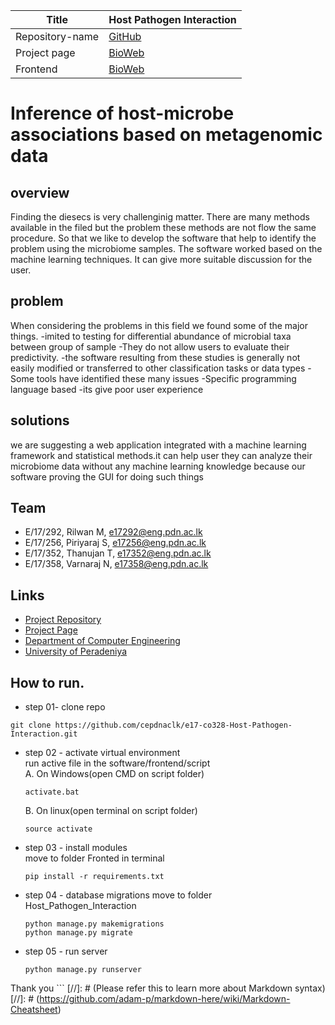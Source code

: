 |Title | Host Pathogen Interaction|
| ------ | ------ |
|Repository-name| [GitHub](https://github.com/cepdnaclk/e17-co328-Host-Pathogen-Interaction)|
|Project page| [BioWeb](https://cepdnaclk.github.io/e17-co328-Host-Pathogen-Interaction/)|
|Frontend| [BioWeb](https://bio2web.herokuapp.com/)|

[comment]: # "This is the standard layout for the project, but you can clean this and use your own template"

#  Inference of host-microbe associations based on metagenomic data

## overview
Finding the diesecs is very challenginig matter. There are many methods available in the filed but the problem these methods are not flow the same procedure. So that we like to develop the software that help to identify the problem using the microbiome samples. The software worked based on the machine learning techniques. It can give more suitable discussion for the user.
## problem
When considering the problems in this field we found some of the major things.
-imited to testing for differential abundance of microbial taxa between group of sample
-They do not allow users to evaluate their predictivity.
-the software resulting from these studies is generally not easily modified or transferred to other classification tasks or data types
-Some tools have identified these many issues
-Specific programming language based
-its give poor user experience
## solutions
we are suggesting a web application integrated with a machine learning framework and statistical methods.it can help user they can analyze their microbiome data without any machine learning knowledge because our software proving the GUI for doing such things
## Team
-  E/17/292, Rilwan M,  [e17292@eng.pdn.ac.lk](mailto:e17292@eng.pdn.ac.lk)
-  E/17/256, Piriyaraj S, [e17256@eng.pdn.ac.lk](mailto:e17256@eng.pdn.ac.lk)
-  E/17/352, Thanujan T, [e17352@eng.pdn.ac.lk](mailto:e17352@eng.pdn.ac.lk)
-  E/17/358, Varnaraj N, [e17358@eng.pdn.ac.lk](mailto:e17358@eng.pdn.ac.lk)



## Links
<!-- - [Project Page](https://cepdnaclk.github.io/e17-3yp) -->
- [Project Repository](https://github.com/cepdnaclk/e17-co328-Host-Pathogen-Interaction)
- [Project Page](https://cepdnaclk.github.io/e17-co328-Host-Pathogen-Interaction/)
- [Department of Computer Engineering](http://www.ce.pdn.ac.lk/)
- [University of Peradeniya](https://eng.pdn.ac.lk/)


## How to run.
- step 01- clone repo
```
git clone https://github.com/cepdnaclk/e17-co328-Host-Pathogen-Interaction.git
```
- step 02 - activate virtual environment<br/>
    run active file in the software/frontend/script<br/>
    A. On Windows(open CMD on script folder)
    ```
    activate.bat
    ```
    B. On linux(open terminal on script folder)
    ```
    source activate
    ```
- step 03 - install modules
    <br/>move to folder Fronted in terminal
    ```
    pip install -r requirements.txt
    ```
- step 04 - database migrations
    move to folder Host_Pathogen_Interaction
    ```
    python manage.py makemigrations
    python manage.py migrate
    ```
- step 05 - run server
    ```
    python manage.py runserver
Thank you
    ```
[//]: # (Please refer this to learn more about Markdown syntax)
[//]: # (https://github.com/adam-p/markdown-here/wiki/Markdown-Cheatsheet)
